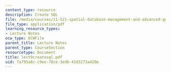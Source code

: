 ```yaml
---
content_type: resource
description: Create SQL
file: /media/courses/11-521-spatial-database-management-and-advanced-geographic-information-systems-spring-2003/fa795a8cc9ee78ce3edb41d3273a420e_lect9createsql.pdf
file_type: application/pdf
learning_resource_types:
- Lecture Notes
ocw_type: OCWFile
parent_title: Lecture Notes
parent_type: CourseSection
resourcetype: Document
title: lect9createsql.pdf
uid: fa795a8c-c9ee-78ce-3edb-41d3273a420e
---
```

